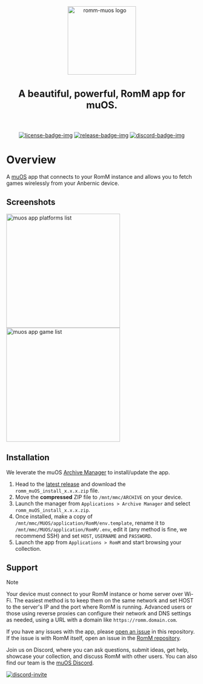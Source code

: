 <!-- trunk-ignore-all(markdownlint/MD033) -->
<!-- trunk-ignore(markdownlint/MD041) -->
<div align="center">

  <img src=".github/resources/isotipo.png" height="180px" width="auto" alt="romm-muos logo">
    <h3 style="font-size: 25px;">
    A beautiful, powerful, RomM app for muOS.
  </h3>

<br>

[![license-badge-img]][license-badge]
[![release-badge-img]][release-badge]
[![discord-badge-img]][discord-badge]

<!-- [![wiki-badge-img]][wiki] -->

  </div>
</div>

# Overview

A [muOS](https://muos.dev/) app that connects to your RomM instance and allows you to fetch games wirelessly from your Anbernic device.

## Screenshots

<div>
  <img src=".github/resources/platforms.png" height="300px" width="auto" alt="muos app platforms list">
  <img src=".github/resources/gamelist.png" height="300px" width="auto" alt="muos app game list">
</div>

## Installation

We leverate the muOS [Archive Manager](https://muos.dev/help/archive) to install/update the app.

1. Head to the [latest release](https://github.com/rommapp/muos-app/releases/latest) and download the `romm_muOS_install_x.x.x.zip` file.
2. Move the **compressed** ZIP file to `/mnt/mmc/ARCHIVE` on your device.
3. Launch the manager from `Applications > Archive Manager` and select `romm_muOS_install_x.x.x.zip`.
4. Once installed, make a copy of `/mnt/mmc/MUOS/application/RomM/env.template`, rename it to `/mnt/mmc/MUOS/application/RomM/.env`, edit it (any method is fine, we recommend SSH) and set `HOST`, `USERNAME` and `PASSWORD`.
5. Launch the app from `Applications > RomM` and start browsing your collection.

## Support

> [!NOTE]
> Your device must connect to your RomM instance or home server over Wi-Fi. The easiest method is to keep them on the same network and set HOST to the server's IP and the port where RomM is running. Advanced users or those using reverse proxies can configure their network and DNS settings as needed, using a URL with a domain like `https://romm.domain.com`.

If you have any issues with the app, please [open an issue](https://github.com/rommapp/muos-app/issues/new) in this repository. If the issue is with RomM itself, open an issue in the [RomM repository](https://github.com/rommapp/romm/issues/new/choose).

Join us on Discord, where you can ask questions, submit ideas, get help, showcase your collection, and discuss RomM with other users. You can also find our team is the [muOS Discord](https://discord.com/invite/muos).

[![discord-invite]][discord-invite-url]

<!-- Badges -->

[license-badge-img]: https://img.shields.io/github/license/rommapp/muos-app?style=for-the-badge&color=a32d2a
[license-badge]: LICENSE
[release-badge-img]: https://img.shields.io/github/v/release/rommapp/muos-app?style=for-the-badge
[release-badge]: https://github.com/rommapp/muos-app/releases
[discord-badge-img]: https://img.shields.io/badge/discord-7289da?style=for-the-badge
[discord-badge]: https://discord.gg/P5HtHnhUDH

<!-- Links -->

[discord-invite]: https://invidget.switchblade.xyz/P5HtHnhUDH
[discord-invite-url]: https://discord.gg/P5HtHnhUDH
